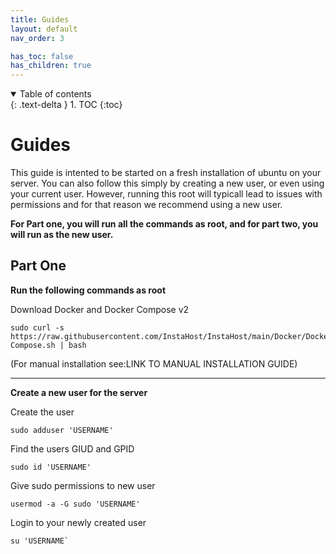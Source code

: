 ```yaml
---
title: Guides
layout: default
nav_order: 3

has_toc: false
has_children: true
---
```


<details open markdown="block">
  <summary>
    Table of contents
  </summary>
  {: .text-delta }
1. TOC
{:toc}
</details>

# Guides

This guide is intented to be started on a fresh installation of ubuntu on your server. You can also follow this simply by creating a new user, or even using your current user. However, running this root will typicall lead to issues with permissions and for that reason we recommend using a new user.

**For Part one, you will run all the commands as root, and for part two, you will run as the new user.**

## Part One

**Run the following commands as root**

Download Docker and Docker Compose v2
```
sudo curl -s https://raw.githubusercontent.com/InstaHost/InstaHost/main/Docker/Docker_and_Docker-Compose.sh | bash
```
(For manual installation see:LINK TO MANUAL INSTALLATION GUIDE)

---

**Create a new user for the server**

Create the user
```
sudo adduser 'USERNAME'
```

Find the users GIUD and GPID
```
sudo id 'USERNAME'
```

Give sudo permissions to new user
```
usermod -a -G sudo 'USERNAME'
```
Login to your newly created user
```
su 'USERNAME`
```